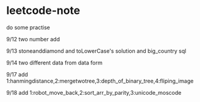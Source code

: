 # leetcode-note
do some practise

9/12 two number add

9/13 stoneanddiamond and toLowerCase's solution and big_country sql

9/14 two different data from data form

9/17 add 1:hanmingdistance,2:mergetwotree,3:depth_of_binary_tree,4:fliping_image

9/18 add 1:robot_move_back,2:sort_arr_by_parity,3:unicode_moscode
